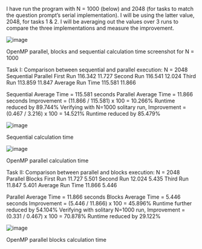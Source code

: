 I have run the program with N = 1000 (below) and 2048 (for tasks to match the question prompt’s serial implementation). I will be using the latter value, 2048, for tasks 1 & 2. I will be averaging out the values over 3 runs to compare the three implementations and measure the improvement.

![image](https://user-images.githubusercontent.com/54830217/212600751-20a1ab16-6b67-4232-824f-cbdccd613da9.png)

OpenMP parallel, blocks and sequential calculation time screenshot for N = 1000

Task I:
Comparison between sequential and parallel execution:
N = 2048	          Sequential	  Parallel
First Run	          116.342	      11.727
Second Run	        116.541	      12.024
Third Run	          113.859	      11.847
Average Run Time	  115.581	      11.866

Sequential Average Time = 115.581 seconds
Parallel Average Time = 11.866 seconds
Improvement = (11.866 / 115.581) x 100 = 10.266%
Runtime reduced by 89.744%
Verifying with N=1000 solitary run,
Improvement = (0.467 / 3.216) x 100 = 14.521%
Runtime reduced by 85.479%


![image](https://user-images.githubusercontent.com/54830217/212600706-450526ff-b040-4a79-96bc-dbf66aef36ce.png)

Sequential calculation time


![image](https://user-images.githubusercontent.com/54830217/212600670-c8a690e1-6096-4dce-a4c8-ad6744f55949.png)

OpenMP parallel calculation time

Task II:
Comparison between parallel and blocks execution:
N = 2048	          Parallel	    Blocks
First Run	          11.727	      5.501
Second Run	        12.024	      5.435
Third Run	          11.847	      5.401
Average Run Time	  11.866	      5.446

Parallel Average Time = 11.866 seconds
Blocks Average Time = 5.446 seconds
Improvement = (5.446 / 11.866) x 100 = 45.896%
Runtime further reduced by 54.104%
Verifying with solitary N=1000 run,
Improvement = (0.331 / 0.467) x 100 = 70.878%
Runtime reduced by 29.122%


![image](https://user-images.githubusercontent.com/54830217/212600616-3f4dc4f9-8454-4062-ad3b-ec1f023d48de.png)

OpenMP parallel blocks calculation time
